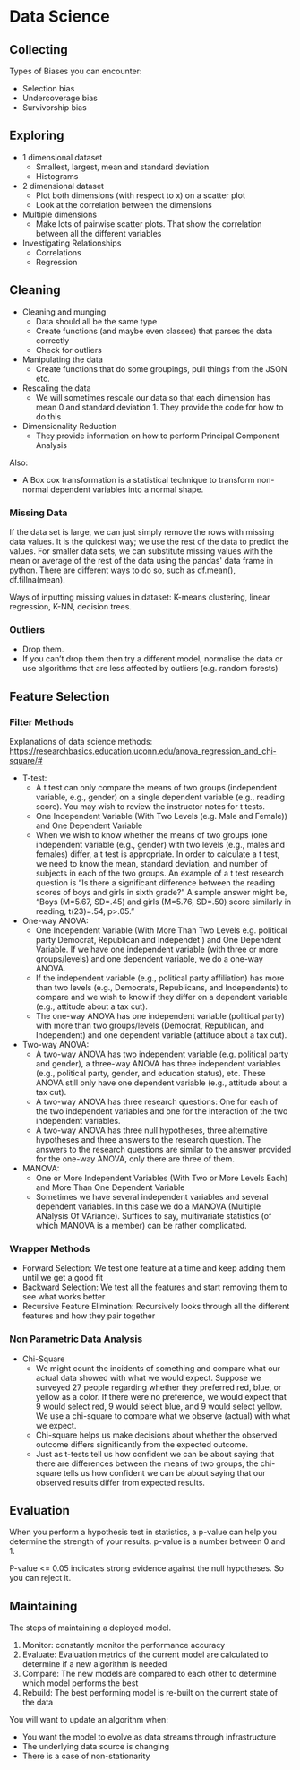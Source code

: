 # Data Science

## Collecting

Types of Biases you can encounter:
- Selection bias 
- Undercoverage bias 
- Survivorship bias


## Exploring

- 1 dimensional dataset
    - Smallest, largest, mean and standard deviation
    - Histograms
- 2 dimensional dataset
    - Plot both dimensions (with respect to x) on a scatter plot
    - Look at the correlation between the dimensions
- Multiple dimensions
    - Make lots of pairwise scatter plots. That show the correlation between all the different variables
- Investigating Relationships
    - Correlations
    - Regression

## Cleaning

- Cleaning and munging
    - Data should all be the same type
    - Create functions (and maybe even classes) that parses the data correctly
    - Check for outliers
- Manipulating the data
    - Create functions that do some groupings, pull things from the JSON etc.
- Rescaling the data
    - We will sometimes rescale our data so that each dimension has mean 0 and standard deviation 1. They provide the code for how to do this
- Dimensionality Reduction
    - They provide information on how to perform Principal Component Analysis

Also:
- A Box cox transformation is a statistical technique to transform non-normal dependent variables into a normal shape.


### Missing Data

If the data set is large, we can just simply remove the rows with missing data values. It is the quickest way; we use the rest of the data to predict the values.
For smaller data sets, we can substitute missing values with the mean or average of the rest of the data using the pandas' data frame in python. There are different ways to do so, such as df.mean(), df.fillna(mean).

Ways of inputting missing values in dataset: K-means clustering, linear regression, K-NN, decision trees.

### Outliers

- Drop them.
- If you can’t drop them then try a different model, normalise the data or use algorithms that are less affected by outliers (e.g. random forests)


## Feature Selection

### Filter Methods

Explanations of data science methods: https://researchbasics.education.uconn.edu/anova_regression_and_chi-square/#

- T-test:
    - A t test can only compare the means of two groups (independent variable, e.g., gender) on a single dependent variable (e.g., reading score). You may wish to review the instructor notes for t tests.
    - One Independent Variable (With Two Levels (e.g. Male and Female)) and One Dependent Variable
    - When we wish to know whether the means of two groups (one independent variable (e.g., gender) with two levels (e.g., males and females) differ, a t test is appropriate. In order to calculate a t test, we need to know the mean, standard deviation, and number of subjects in each of the two groups. An example of a t test research question is “Is there a significant difference between the reading scores of boys and girls in sixth grade?” A sample answer might be, “Boys (M=5.67, SD=.45) and girls (M=5.76, SD=.50) score similarly in reading, t(23)=.54, p>.05.”
- One-way ANOVA:
    - One Independent Variable (With More Than Two Levels e.g. political party Democrat, Republican and Independet ) and One Dependent Variable. If we have one independent variable (with three or more groups/levels) and one dependent variable, we do a one-way ANOVA.
    - If the independent variable (e.g., political party affiliation) has more than two levels (e.g., Democrats, Republicans, and Independents) to compare and we wish to know if they differ on a dependent variable (e.g., attitude about a tax cut).
    - The one-way ANOVA has one independent variable (political party) with more than two groups/levels (Democrat, Republican, and Independent) and one dependent variable (attitude about a tax cut).
- Two-way ANOVA:
    - A two-way ANOVA has two independent variable (e.g. political party and gender), a three-way ANOVA has three independent variables (e.g., political party, gender, and education status), etc. These ANOVA still only have one dependent variable (e.g., attitude about a tax cut). 
    - A two-way ANOVA has three research questions: One for each of the two independent variables and one for the interaction of the two independent variables.
    - A two-way ANOVA has three null hypotheses, three alternative hypotheses and three answers to the research question. The answers to the research questions are similar to the answer provided for the one-way ANOVA, only there are three of them.
- MANOVA:
    - One or More Independent Variables (With Two or More Levels Each) and More Than One Dependent Variable
    - Sometimes we have several independent variables and several dependent variables. In this case we do a MANOVA (Multiple ANalysis Of VAriance). Suffices to say, multivariate statistics (of which MANOVA is a member) can be rather complicated.

### Wrapper Methods
- Forward Selection: We test one feature at a time and keep adding them until we get a good fit
- Backward Selection: We test all the features and start removing them to see what works better 
- Recursive Feature Elimination: Recursively looks through all the different features and how they pair together

### Non Parametric Data Analysis

- Chi-Square
    - We might count the incidents of something and compare what our actual data showed with what we would expect. Suppose we surveyed 27 people regarding whether they preferred red, blue, or yellow as a color. If there were no preference, we would expect that 9 would select red, 9 would select blue, and 9 would select yellow. We use a chi-square to compare what we observe (actual) with what we expect. 
    - Chi-square helps us make decisions about whether the observed outcome differs significantly from the expected outcome. 
    - Just as t-tests tell us how confident we can be about saying that there are differences between the means of two groups, the chi-square tells us how confident we can be about saying that our observed results differ from expected results.

## Evaluation

When you perform a hypothesis test in statistics, a p-value can help you determine the strength of your results. p-value is a number between 0 and 1.

P-value <= 0.05 indicates strong evidence against the null hypotheses. So you can reject it.

## Maintaining

The steps of maintaining a deployed model.
1. Monitor: constantly monitor the performance accuracy
2. Evaluate: Evaluation metrics of the current model are calculated to determine if a new algorithm is needed
3. Compare: The new models are compared to each other to determine which model performs the best
4. Rebuild: The best performing model is re-built on the current state of the data

You will want to update an algorithm when: 
- You want the model to evolve as data streams through infrastructure 
- The underlying data source is changing
- There is a case of non-stationarity
